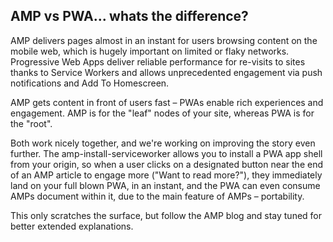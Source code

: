 ## AMP vs PWA... whats the difference?

AMP delivers pages almost in an instant for users browsing content on the mobile web, which is hugely important on limited or flaky networks. Progressive Web Apps deliver reliable performance for re-visits to sites thanks to Service Workers and allows unprecedented engagement via push notifications and Add To Homescreen.

AMP gets content in front of users fast – PWAs enable rich experiences and engagement. AMP is for the "leaf" nodes of your site, whereas PWA is for the "root".

Both work nicely together, and we're working on improving the story even further. The amp-install-serviceworker allows you to install a PWA app shell from your origin, so when a user clicks on a designated button near the end of an AMP article to engage more ("Want to read more?"), they immediately land on your full blown PWA, in an instant, and the PWA can even consume AMPs document within it, due to the main feature of AMPs – portability.

This only scratches the surface, but follow the AMP blog and stay tuned for better extended explanations.
